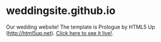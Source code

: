 weddingsite.github.io
=====================

Our wedding website! The template is Prologue by HTML5 Up (http://html5up.net). [Click here to see it live!](http://jasonandali.aretotallygettingmarried.com).
